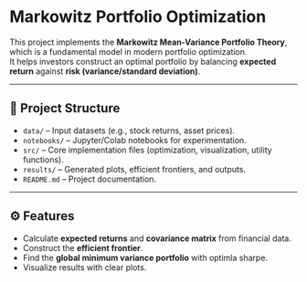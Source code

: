 # Markowitz Portfolio Optimization

This project implements the **Markowitz Mean-Variance Portfolio Theory**, which is a fundamental model in modern portfolio optimization.  
It helps investors construct an optimal portfolio by balancing **expected return** against **risk (variance/standard deviation)**.

---

## 📂 Project Structure
- `data/` – Input datasets (e.g., stock returns, asset prices).
- `notebooks/` – Jupyter/Colab notebooks for experimentation.
- `src/` – Core implementation files (optimization, visualization, utility functions).
- `results/` – Generated plots, efficient frontiers, and outputs.
- `README.md` – Project documentation.

---

## ⚙️ Features
- Calculate **expected returns** and **covariance matrix** from financial data.
- Construct the **efficient frontier**.
- Find the **global minimum variance portfolio** with optimla sharpe.
- Visualize results with clear plots.
